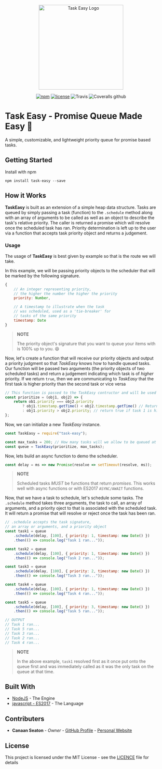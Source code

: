 <p align="center"><img width="280" src="https://i.imgur.com/VwF0DyE.png" alt="Task Easy Logo"></p>

<div align="center">
  <p><a href="https://www.npmjs.com/package/task-easy"><img src="https://img.shields.io/npm/v/task-easy.svg?style=flat-square" alt="npm" /></a>
  <a href="https://github.com/cmseaton42/task-easy/blob/master/LICENSE"><img src="https://img.shields.io/github/license/cmseaton42/task-easy.svg?style=flat-square" alt="license" /></a>
  <img src="https://img.shields.io/travis/cmseaton42/task-easy.svg?style=flat-square" alt="Travis" />
  <img src="https://img.shields.io/coveralls/github/cmseaton42/task-easy.svg?style=flat-square" alt="Coveralls github" />
</p>
</div>

# Task Easy - Promise Queue Made Easy 💯

A simple, customizable, and lightweight priority queue for promise based tasks.

## Getting Started

Install with npm

```
npm install task-easy --save
```

## How it Works

**TaskEasy** is built as an extension of a simple heap data structure. Tasks are queued by simply passing a task (function) to the `.schedule` method along with an array of arguments to be called as well as an object to describe the task's relative priority. The caller is returned a promise which will resolve once the scheduled task has ran. Priority determination is left up to the user via a function that accepts task priority object and returns a judgement.

### Usage

The usage of **TaskEasy** is best given by example so that is the route we will take.

In this example, we will be passing priority objects to the scheduler that will be marked by the following signature.

```js
{
    // An integer representing priority,
    // the higher the number the higher the priority
    priority: Number,

    // A timestamp to illustrate when the task
    // was scheduled, used as a 'tie-breaker' for
    // tasks of the same priority
    timestamp: Date
}
```

> **NOTE**
>
> The priority object's signature that you want to queue your items with is 100% up to you. 😄

Now, let's create a function that will receive our priority objects and output a priority judgment so that _TaskEasy_ knows how to handle queued tasks. Our function will be passed two arguments (the priority objects of two scheduled tasks) and return a judgement indicating which task is of _higher_ priority. If we return `true`, then we are communicating to _TaskEasy_ that the first task is higher priority than the second task or vice versa

```js
// This function is passed to the TaskEasy contructor and will be used internally to determine tasks priority.
const prioritize = (obj1, obj2) => {
    return ob1.priority === obj2.priority
        ? obj1.timestamp.getTime() < obj2.timestamp.getTime() // Return true if task 1 is older than task 2
        : obj1.priority > obj2.priority; // return true if task 1 is higher priority than task 2
};
```

Now, we can initialize a new _TaskEasy_ instance.

```js
const TaskEasy = require("task-easy");

const max_tasks = 200; // How many tasks will we allow to be queued at a time (defaults to 100)
const queue = TaskEasy(prioritize, max_tasks);
```

Now, lets build an async function to demo the scheduler.

```js
const delay = ms => new Promise(resolve => setTimeout(resolve, ms));
```

> **NOTE**
>
> Scheduled tasks _MUST_ be functions that return *promises*. This works well with async functions or with ES2017 `ASYNC/AWAIT` functions.


Now, that we have a task to schedule, let's schedule some tasks. The `.schedule` method takes three arguments, the task to call, an array of arguments, and a priority oject to that is associated with the scheduled task. It will return a promise that will resolve or reject once the task has been ran.

```js
// .schedule accepts the task signature,
// an array or arguments, and a priority object
const task1 = queue
    .schedule(delay, [100], { priority: 1, timestamp: new Date() })
    .then(() => console.log("Task 1 ran..."));

const task2 = queue
    .schedule(delay, [100], { priority: 1, timestamp: new Date() })
    .then(() => console.log("Task 2 ran..."));

const task3 = queue
    .schedule(delay, [100], { priority: 2, timestamp: new Date() })
    .then(() => console.log("Task 3 ran..."));

const task4 = queue
    .schedule(delay, [100], { priority: 1, timestamp: new Date() })
    .then(() => console.log("Task 4 ran..."));

const task5 = queue
    .schedule(delay, [100], { priority: 3, timestamp: new Date() })
    .then(() => console.log("Task 5 ran..."));

// OUTPUT
// Task 1 ran...
// Task 5 ran...
// Task 3 ran...
// Task 2 ran...
// Task 4 ran...
```

> **NOTE**
>
> In the above example, `task1` resolved first as it once put onto the queue first and was immediately called as it was the only task on the queue at that time.

## Built With

*   [NodeJS](https://nodejs.org/en/) - The Engine
*   [javascript - ES2017](https://maven.apache.org/) - The Language

## Contributers

*   **Canaan Seaton** - _Owner_ - [GitHub Profile](https://github.com/cmseaton42) - [Personal Website](http://www.canaanseaton.com/)

## License

This project is licensed under the MIT License - see the [LICENCE](https://github.com/cmseaton42/task-easy/blob/master/LICENSE) file for details

